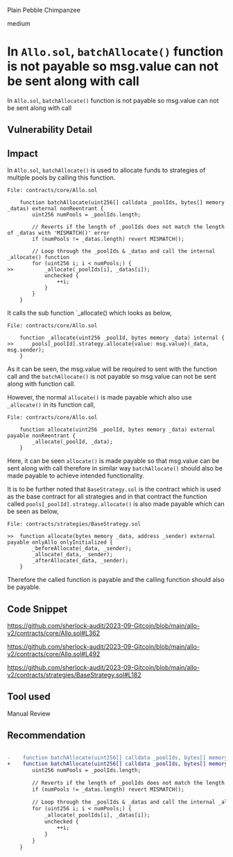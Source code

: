 Plain Pebble Chimpanzee

medium

# In `Allo.sol`, `batchAllocate()` function is not payable so msg.value can not be sent along with call
In `Allo.sol`, `batchAllocate()` function is not payable so msg.value can not be sent along with call

## Vulnerability Detail
## Impact

In `Allo.sol`, `batchAllocate()` is used to allocate funds to strategies of multiple pools by calling this function.

```Solidity
File: contracts/core/Allo.sol

    function batchAllocate(uint256[] calldata _poolIds, bytes[] memory _datas) external nonReentrant {
        uint256 numPools = _poolIds.length;

        // Reverts if the length of _poolIds does not match the length of _datas with 'MISMATCH()' error
        if (numPools != _datas.length) revert MISMATCH();

        // Loop through the _poolIds & _datas and call the internal _allocate() function
        for (uint256 i; i < numPools;) {
>>          _allocate(_poolIds[i], _datas[i]);
            unchecked {
                ++i;
            }
        }
    }
```

It calls the sub function `_allocate() which looks as below,

```Solidity
File: contracts/core/Allo.sol

    function _allocate(uint256 _poolId, bytes memory _data) internal {
>>      pools[_poolId].strategy.allocate{value: msg.value}(_data, msg.sender);
    }
```

As it can be seen, the msg.value will be required to sent with the function call and the `batchAllocate()` is not payable so msg.value can not be sent along with function call.  

However, the normal `allocate()` is made payable which also use `_allocate()` in its function call,

```Solidity
File: contracts/core/Allo.sol

    function allocate(uint256 _poolId, bytes memory _data) external payable nonReentrant {
        _allocate(_poolId, _data);
    }
```

Here, it can be seen `allocate()` is made payable so that msg.value can be sent along with call therefore in similar way `batchAllocate()` should also be made payable to achieve intended functionality.

It is to be further noted that `BaseStrategy.sol` is the contract which is used as the base contract for all strategies and in that contract the function called `pools[_poolId].strategy.allocate()` is also made payable which can be seen as below,

```Solidity
File: contracts/strategies/BaseStrategy.sol

>>  function allocate(bytes memory _data, address _sender) external payable onlyAllo onlyInitialized {
        _beforeAllocate(_data, _sender);
        _allocate(_data, _sender);
        _afterAllocate(_data, _sender);
    }
```

Therefore the called function is payable and the calling function should also be payable.

## Code Snippet
https://github.com/sherlock-audit/2023-09-Gitcoin/blob/main/allo-v2/contracts/core/Allo.sol#L362

https://github.com/sherlock-audit/2023-09-Gitcoin/blob/main/allo-v2/contracts/core/Allo.sol#L492

https://github.com/sherlock-audit/2023-09-Gitcoin/blob/main/allo-v2/contracts/strategies/BaseStrategy.sol#L182

## Tool used
Manual Review

## Recommendation

```diff

-    function batchAllocate(uint256[] calldata _poolIds, bytes[] memory _datas) external nonReentrant {
+    function batchAllocate(uint256[] calldata _poolIds, bytes[] memory _datas) external payable nonReentrant {
        uint256 numPools = _poolIds.length;

        // Reverts if the length of _poolIds does not match the length of _datas with 'MISMATCH()' error
        if (numPools != _datas.length) revert MISMATCH();

        // Loop through the _poolIds & _datas and call the internal _allocate() function
        for (uint256 i; i < numPools;) {
            _allocate(_poolIds[i], _datas[i]);
            unchecked {
                ++i;
            }
        }
    }
```